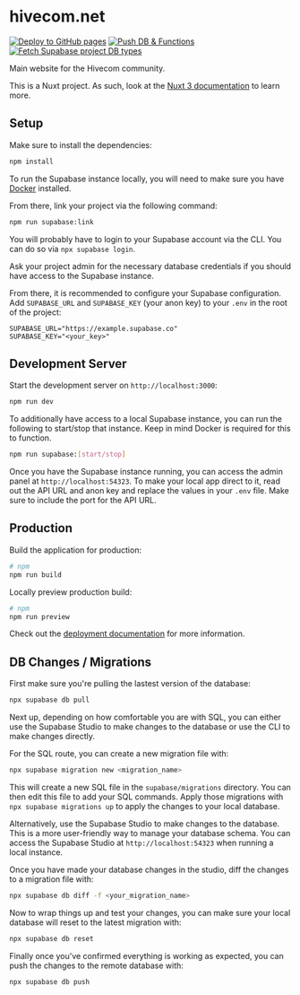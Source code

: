 # hivecom.net

[![Deploy to GitHub pages](https://github.com/Mavulp/hivecom.net/actions/workflows/pages.yml/badge.svg)](https://github.com/hivecom/hivecom.net/actions/workflows/pages.yml)
[![Push DB & Functions](https://github.com/Mavulp/hivecom.net/actions/workflows/supabase.yml/badge.svg)](https://github.com/hivecom/hivecom.net/actions/workflows/supabase.yml)
[![Fetch Supabase project DB types](https://github.com/hivecom/hivecom.net/actions/workflows/types.yml/badge.svg)](https://github.com/hivecom/hivecom.net/actions/workflows/types.yml)

Main website for the Hivecom community.

This is a Nuxt project. As such, look at the [Nuxt 3 documentation](https://nuxt.com/docs/getting-started/introduction) to learn more.

## Setup

Make sure to install the dependencies:

```bash
npm install
```

To run the Supabase instance locally, you will need to make sure you have [Docker](https://docs.docker.com/get-docker/) installed.

From there, link your project via the following command:

```bash
npm run supabase:link
```

You will probably have to login to your Supabase account via the CLI. You can do so via `npx supabase login`.

Ask your project admin for the necessary database credentials if you should have access to the Supabase instance.

From there, it is recommended to configure your Supabase configuration. Add `SUPABASE_URL` and `SUPABASE_KEY` (your anon key) to your `.env` in the root of the project:

```env
SUPABASE_URL="https://example.supabase.co"
SUPABASE_KEY="<your_key>"
```

## Development Server

Start the development server on `http://localhost:3000`:

```bash
npm run dev
```

To additionally have access to a local Supabase instance, you can run the following to start/stop that instance. Keep in mind Docker is required for this to function.

```bash
npm run supabase:[start/stop]
```

Once you have the Supabase instance running, you can access the admin panel at `http://localhost:54323`. To make your local app direct to it, read out the
API URL and anon key and replace the values in your `.env` file. Make sure to include the port for the API URL.

## Production

Build the application for production:

```bash
# npm
npm run build
```

Locally preview production build:

```bash
# npm
npm run preview
```

Check out the [deployment documentation](https://nuxt.com/docs/getting-started/deployment) for more information.

## DB Changes / Migrations

First make sure you're pulling the lastest version of the database:

```bash
npx supabase db pull
```

Next up, depending on how comfortable you are with SQL, you can either use the Supabase Studio to make changes to the database or use the CLI to make changes directly.

For the SQL route, you can create a new migration file with:

```bash
npx supabase migration new <migration_name>
```

This will create a new SQL file in the `supabase/migrations` directory. You can then edit this file to add your SQL commands. Apply those migrations with `npx supabase migrations up` to apply the changes to your local database.

Alternatively, use the Supabase Studio to make changes to the database. This is a more user-friendly way to manage your database schema. You can access the Supabase Studio at `http://localhost:54323` when running a local instance.

Once you have made your database changes in the studio, diff the changes to a migration file with:

```bash
npx supabase db diff -f <your_migration_name>
```

Now to wrap things up and test your changes, you can make sure your local database will reset to the latest migration with:

```bash
npx supabase db reset
```

Finally once you've confirmed everything is working as expected, you can push the changes to the remote database with:

```bash
npx supabase db push
```

